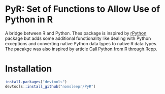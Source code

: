# PyR: Set of Functions to Allow Use of Python in R

A bridge between R and Python. Thes package is inspired by
[rPython](cran.r-project.org/package=rPython) package but adds some additional
functionality like dealing with Python exceptions and converting native Python
data types to native R data types.
The pacakge was also inspired by article [Call Python from R through
Rcpp](http://gallery.rcpp.org/articles/rcpp-python/).

# Installation

```r
install.packages("devtools")
devtools::install_github("nonsleepr/PyR")
```
